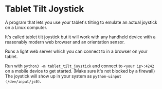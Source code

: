 # Tablet Tilt Joystick

A program that lets you use your tablet's tilting to emulate an actual joystick on a Linux computer.

It's called tablet tilt joystick but it will work with any handheld device with a reasonably modern web browser and an orientation sensor.

Runs a light web server which you can connect to in a browser on your tablet.

Run with `python3 -m tablet_tilt_joystick` and connect to `<your ip>:4242` on a mobile device to get started. (Make sure it's not blocked by a firewall)
The joystick will show up in your system as `python-uinput (/dev/input/js0)`.